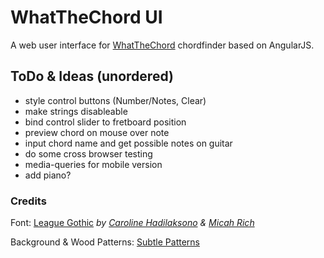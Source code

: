 WhatTheChord UI
=========================

A web user interface for [WhatTheChord](https://github.com/ChristianMassiveCross/WhatTheChord) chordfinder based on AngularJS. 


## ToDo & Ideas (unordered)
- style control buttons (Number/Notes, Clear)
- make strings disableable
- bind control slider to fretboard position
- preview chord on mouse over note
- input chord name and get possible notes on guitar
- do some cross browser testing
- media-queries for mobile version
- add piano?


### Credits
Font: [League Gothic](https://github.com/theleagueof/league-gothic) _by [Caroline Hadilaksono](http://www.hadilaksono.com) & [Micah Rich](http://micahrich.com)_

Background & Wood Patterns: [Subtle Patterns](http://subtlepatterns.com/)